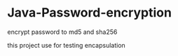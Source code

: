 # Java-Password-encryption
encrypt password to md5 and sha256

this project use for testing encapsulation
